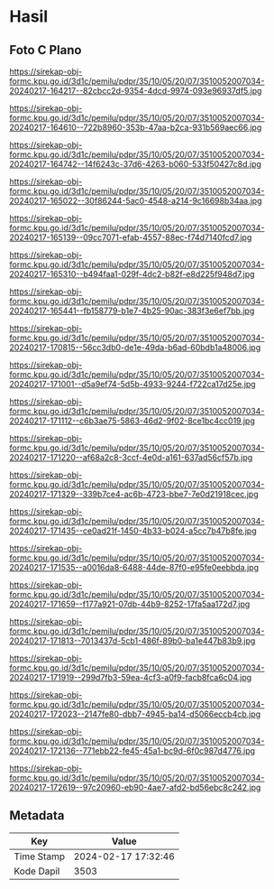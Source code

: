 # Hasil

## Foto C Plano

https://sirekap-obj-formc.kpu.go.id/3d1c/pemilu/pdpr/35/10/05/20/07/3510052007034-20240217-164217--82cbcc2d-9354-4dcd-9974-093e96937df5.jpg

https://sirekap-obj-formc.kpu.go.id/3d1c/pemilu/pdpr/35/10/05/20/07/3510052007034-20240217-164610--722b8960-353b-47aa-b2ca-931b569aec66.jpg

https://sirekap-obj-formc.kpu.go.id/3d1c/pemilu/pdpr/35/10/05/20/07/3510052007034-20240217-164742--14f6243c-37d6-4263-b060-533f50427c8d.jpg

https://sirekap-obj-formc.kpu.go.id/3d1c/pemilu/pdpr/35/10/05/20/07/3510052007034-20240217-165022--30f86244-5ac0-4548-a214-9c16698b34aa.jpg

https://sirekap-obj-formc.kpu.go.id/3d1c/pemilu/pdpr/35/10/05/20/07/3510052007034-20240217-165139--09cc7071-efab-4557-88ec-f74d7140fcd7.jpg

https://sirekap-obj-formc.kpu.go.id/3d1c/pemilu/pdpr/35/10/05/20/07/3510052007034-20240217-165310--b494faa1-029f-4dc2-b82f-e8d225f948d7.jpg

https://sirekap-obj-formc.kpu.go.id/3d1c/pemilu/pdpr/35/10/05/20/07/3510052007034-20240217-165441--fb158779-b1e7-4b25-90ac-383f3e6ef7bb.jpg

https://sirekap-obj-formc.kpu.go.id/3d1c/pemilu/pdpr/35/10/05/20/07/3510052007034-20240217-170815--56cc3db0-de1e-49da-b6ad-60bdb1a48006.jpg

https://sirekap-obj-formc.kpu.go.id/3d1c/pemilu/pdpr/35/10/05/20/07/3510052007034-20240217-171001--d5a9ef74-5d5b-4933-9244-f722ca17d25e.jpg

https://sirekap-obj-formc.kpu.go.id/3d1c/pemilu/pdpr/35/10/05/20/07/3510052007034-20240217-171112--c6b3ae75-5863-46d2-9f02-8ce1bc4cc019.jpg

https://sirekap-obj-formc.kpu.go.id/3d1c/pemilu/pdpr/35/10/05/20/07/3510052007034-20240217-171220--af68a2c8-3ccf-4e0d-a161-637ad56cf57b.jpg

https://sirekap-obj-formc.kpu.go.id/3d1c/pemilu/pdpr/35/10/05/20/07/3510052007034-20240217-171329--339b7ce4-ac6b-4723-bbe7-7e0d21918cec.jpg

https://sirekap-obj-formc.kpu.go.id/3d1c/pemilu/pdpr/35/10/05/20/07/3510052007034-20240217-171435--ce0ad21f-1450-4b33-b024-a5cc7b47b8fe.jpg

https://sirekap-obj-formc.kpu.go.id/3d1c/pemilu/pdpr/35/10/05/20/07/3510052007034-20240217-171535--a0016da8-6488-44de-87f0-e95fe0eebbda.jpg

https://sirekap-obj-formc.kpu.go.id/3d1c/pemilu/pdpr/35/10/05/20/07/3510052007034-20240217-171659--f177a921-07db-44b9-8252-17fa5aa172d7.jpg

https://sirekap-obj-formc.kpu.go.id/3d1c/pemilu/pdpr/35/10/05/20/07/3510052007034-20240217-171813--7013437d-5cb1-486f-89b0-ba1e447b83b9.jpg

https://sirekap-obj-formc.kpu.go.id/3d1c/pemilu/pdpr/35/10/05/20/07/3510052007034-20240217-171919--299d7fb3-59ea-4cf3-a0f9-facb8fca6c04.jpg

https://sirekap-obj-formc.kpu.go.id/3d1c/pemilu/pdpr/35/10/05/20/07/3510052007034-20240217-172023--2147fe80-dbb7-4945-ba14-d5066eccb4cb.jpg

https://sirekap-obj-formc.kpu.go.id/3d1c/pemilu/pdpr/35/10/05/20/07/3510052007034-20240217-172136--771ebb22-fe45-45a1-bc9d-6f0c987d4776.jpg

https://sirekap-obj-formc.kpu.go.id/3d1c/pemilu/pdpr/35/10/05/20/07/3510052007034-20240217-172619--97c20960-eb90-4ae7-afd2-bd56ebc8c242.jpg


## Metadata

| Key        | Value               |
| ---------- | ------------------- |
| Time Stamp | 2024-02-17 17:32:46 |
| Kode Dapil | 3503                |



